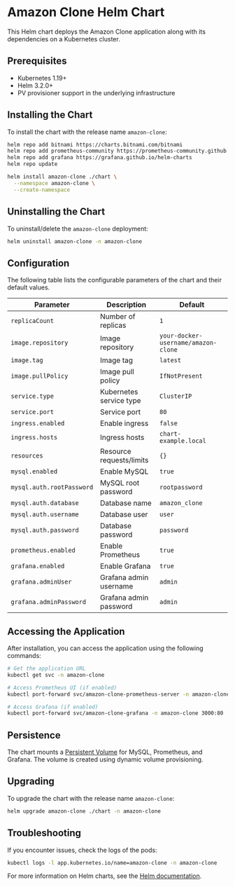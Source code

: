 # Amazon Clone Helm Chart

This Helm chart deploys the Amazon Clone application along with its dependencies on a Kubernetes cluster.

## Prerequisites

- Kubernetes 1.19+
- Helm 3.2.0+
- PV provisioner support in the underlying infrastructure

## Installing the Chart

To install the chart with the release name `amazon-clone`:

```bash
helm repo add bitnami https://charts.bitnami.com/bitnami
helm repo add prometheus-community https://prometheus-community.github.io/helm-charts
helm repo add grafana https://grafana.github.io/helm-charts
helm repo update

helm install amazon-clone ./chart \
  --namespace amazon-clone \
  --create-namespace
```

## Uninstalling the Chart

To uninstall/delete the `amazon-clone` deployment:

```bash
helm uninstall amazon-clone -n amazon-clone
```

## Configuration

The following table lists the configurable parameters of the chart and their default values.

| Parameter | Description | Default |
|-----------|-------------|---------|
| `replicaCount` | Number of replicas | `1` |
| `image.repository` | Image repository | `your-docker-username/amazon-clone` |
| `image.tag` | Image tag | `latest` |
| `image.pullPolicy` | Image pull policy | `IfNotPresent` |
| `service.type` | Kubernetes service type | `ClusterIP` |
| `service.port` | Service port | `80` |
| `ingress.enabled` | Enable ingress | `false` |
| `ingress.hosts` | Ingress hosts | `chart-example.local` |
| `resources` | Resource requests/limits | `{}` |
| `mysql.enabled` | Enable MySQL | `true` |
| `mysql.auth.rootPassword` | MySQL root password | `rootpassword` |
| `mysql.auth.database` | Database name | `amazon_clone` |
| `mysql.auth.username` | Database user | `user` |
| `mysql.auth.password` | Database password | `password` |
| `prometheus.enabled` | Enable Prometheus | `true` |
| `grafana.enabled` | Enable Grafana | `true` |
| `grafana.adminUser` | Grafana admin username | `admin` |
| `grafana.adminPassword` | Grafana admin password | `admin` |

## Accessing the Application

After installation, you can access the application using the following commands:

```bash
# Get the application URL
kubectl get svc -n amazon-clone

# Access Prometheus UI (if enabled)
kubectl port-forward svc/amazon-clone-prometheus-server -n amazon-clone 9090:80

# Access Grafana (if enabled)
kubectl port-forward svc/amazon-clone-grafana -n amazon-clone 3000:80
```

## Persistence

The chart mounts a [Persistent Volume](https://kubernetes.io/docs/concepts/storage/persistent-volumes/) for MySQL, Prometheus, and Grafana. The volume is created using dynamic volume provisioning.

## Upgrading

To upgrade the chart with the release name `amazon-clone`:

```bash
helm upgrade amazon-clone ./chart -n amazon-clone
```

## Troubleshooting

If you encounter issues, check the logs of the pods:

```bash
kubectl logs -l app.kubernetes.io/name=amazon-clone -n amazon-clone
```

For more information on Helm charts, see the [Helm documentation](https://helm.sh/docs/).
